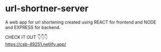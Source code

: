 # url-shortner-server

A web app for url shortening created using REACT for frontend and NODE and EXPRESS for backend.

CHECK IT OUT 👇👇👇 <br>
https://csb-49251.netlify.app/
